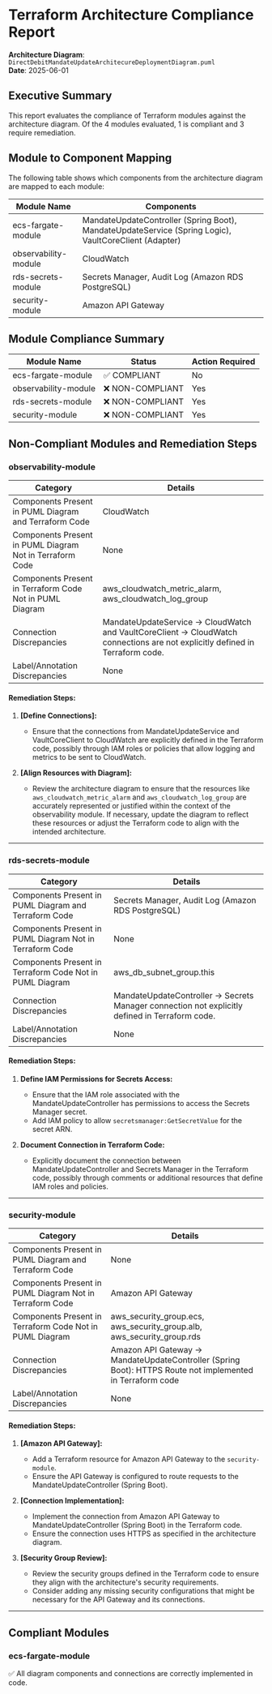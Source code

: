 # Terraform Architecture Compliance Report

**Architecture Diagram**: `DirectDebitMandateUpdateArchitecureDeploymentDiagram.puml`  
**Date**: 2025-06-01  
## Executive Summary

This report evaluates the compliance of Terraform modules against the architecture diagram. Of the 4 modules evaluated, 1 is compliant and 3 require remediation.

## Module to Component Mapping

The following table shows which components from the architecture diagram are mapped to each module:

| Module Name | Components |
|-------------|------------|
| ecs-fargate-module | MandateUpdateController (Spring Boot), MandateUpdateService (Spring Logic), VaultCoreClient (Adapter) |
| observability-module | CloudWatch |
| rds-secrets-module | Secrets Manager, Audit Log (Amazon RDS PostgreSQL) |
| security-module | Amazon API Gateway |

## Module Compliance Summary

| Module Name | Status | Action Required |
|-------------|--------|----------------|
| ecs-fargate-module | ✅ COMPLIANT | No |
| observability-module | ❌ NON-COMPLIANT | Yes |
| rds-secrets-module | ❌ NON-COMPLIANT | Yes |
| security-module | ❌ NON-COMPLIANT | Yes |

## Non-Compliant Modules and Remediation Steps

### observability-module

| Category                                              | Details                                                         |
|----------------------------------------------------------|----------------------------------------------------------------|
| Components Present in PUML Diagram and Terraform Code    | CloudWatch                                                     |
| Components Present in PUML Diagram Not in Terraform Code | None                                                           |
| Components Present in Terraform Code Not in PUML Diagram | aws_cloudwatch_metric_alarm, aws_cloudwatch_log_group          |
| Connection Discrepancies                                 | MandateUpdateService -> CloudWatch and VaultCoreClient -> CloudWatch connections are not explicitly defined in Terraform code. |
| Label/Annotation Discrepancies                           | None                                                           |

#### Remediation Steps:

1. **[Define Connections]:**
   - Ensure that the connections from MandateUpdateService and VaultCoreClient to CloudWatch are explicitly defined in the Terraform code, possibly through IAM roles or policies that allow logging and metrics to be sent to CloudWatch.

2. **[Align Resources with Diagram]:**
   - Review the architecture diagram to ensure that the resources like `aws_cloudwatch_metric_alarm` and `aws_cloudwatch_log_group` are accurately represented or justified within the context of the observability module. If necessary, update the diagram to reflect these resources or adjust the Terraform code to align with the intended architecture.
---

### rds-secrets-module

| Category                                              | Details                                                         |
|----------------------------------------------------------|----------------------------------------------------------------|
| Components Present in PUML Diagram and Terraform Code    | Secrets Manager, Audit Log (Amazon RDS PostgreSQL)              |
| Components Present in PUML Diagram Not in Terraform Code | None                                                            |
| Components Present in Terraform Code Not in PUML Diagram | aws_db_subnet_group.this                                        |
| Connection Discrepancies                                 | MandateUpdateController -> Secrets Manager connection not explicitly defined in Terraform code. |
| Label/Annotation Discrepancies                           | None                                                            |

#### Remediation Steps:

1. **Define IAM Permissions for Secrets Access:**
   - Ensure that the IAM role associated with the MandateUpdateController has permissions to access the Secrets Manager secret.
   - Add IAM policy to allow `secretsmanager:GetSecretValue` for the secret ARN.

2. **Document Connection in Terraform Code:**
   - Explicitly document the connection between MandateUpdateController and Secrets Manager in the Terraform code, possibly through comments or additional resources that define IAM roles and policies.
---

### security-module

| Category                                              | Details                                                         |
|----------------------------------------------------------|----------------------------------------------------------------|
| Components Present in PUML Diagram and Terraform Code    | None                                                            |
| Components Present in PUML Diagram Not in Terraform Code | Amazon API Gateway                                              |
| Components Present in Terraform Code Not in PUML Diagram | aws_security_group.ecs, aws_security_group.alb, aws_security_group.rds |
| Connection Discrepancies                                 | Amazon API Gateway -> MandateUpdateController (Spring Boot): HTTPS Route not implemented in Terraform code |
| Label/Annotation Discrepancies                           | None                                                            |

#### Remediation Steps:

1. **[Amazon API Gateway]:**
   - Add a Terraform resource for Amazon API Gateway to the `security-module`.
   - Ensure the API Gateway is configured to route requests to the MandateUpdateController (Spring Boot).

2. **[Connection Implementation]:**
   - Implement the connection from Amazon API Gateway to MandateUpdateController (Spring Boot) in the Terraform code.
   - Ensure the connection uses HTTPS as specified in the architecture diagram.

3. **[Security Group Review]:**
   - Review the security groups defined in the Terraform code to ensure they align with the architecture's security requirements.
   - Consider adding any missing security configurations that might be necessary for the API Gateway and its connections.
---

## Compliant Modules

### ecs-fargate-module
✅ All diagram components and connections are correctly implemented in code.

